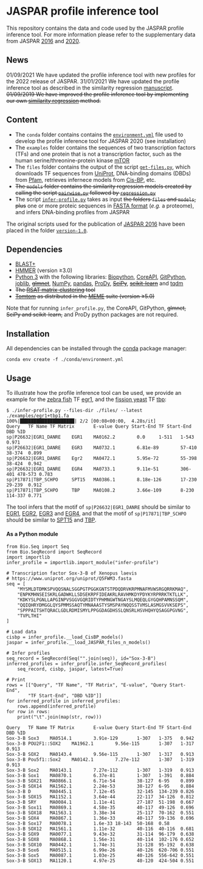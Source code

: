# JASPAR profile inference tool
This repository contains the data and code used by the JASPAR profile inference tool. For more information please refer to the supplementary data from JASPAR [2016](https://academic.oup.com/nar/article/44/D1/D110/2502663) and [2020](https://academic.oup.com/nar/advance-article/doi/10.1093/nar/gkz1001/5614568).

## News
01/09/2021 We have updated the profile inference tool with new profiles for the 2022 release of JASPAR.
31/01/2021 We have updated the profile inference tool as described in the similarity regression [manuscript](https://www.nature.com/articles/s41588-019-0411-1).
~~01/09/2019 We have improved the profile inference tool by implementing our own [similarity regression](https://www.nature.com/articles/s41588-019-0411-1) method.~~

## Content
* The `conda` folder contains contains the [`environment.yml`](https://github.com/wassermanlab/JASPAR-profile-inference/blob/master/conda/environment.yml) file used to develop the profile inference tool for JASPAR 2020 (see installation)
* The `examples` folder contains the sequences of two transcription factors (TFs) and one protein that is not a transcription factor, such as the human serine/threonine-protein kinase [mTOR](https://www.uniprot.org/uniprot/P42345)
* The `files` folder contains the output of the script [`get-files.py`](https://github.com/wassermanlab/JASPAR-profile-inference/blob/master/files/get-files.py), which downloads TF sequences from [UniProt](https://www.uniprot.org/), DNA-binding domains (DBDs) from [Pfam](https://pfam.xfam.org/), retrieves infernece models from [Cis-BP](http://cisbp.ccbr.utoronto.ca/), etc.
* ~~The `models` folder contains the similarity regression models created by calling the script [`pairwise.py`](https://github.com/wassermanlab/JASPAR-profile-inference/blob/master/models/pairwise.py) followed by [`regression.py`](https://github.com/wassermanlab/JASPAR-profile-inference/blob/master/models/regression.py)~~
* The script [`infer-profile.py`](https://github.com/wassermanlab/JASPAR-profile-inference/blob/master/infer-profile.py) takes as input ~~the folders `files` and `models`, plus~~ one or more proteic sequences in [FASTA format](https://en.wikipedia.org/wiki/FASTA_format) (_e.g._ a proteome), and infers DNA-binding profiles from JASPAR 

The original scripts used for the publication of [JASPAR 2016](https://doi.org/10.1093/nar/gkv1176) have been placed in the folder [`version-1.0`](https://github.com/wassermanlab/JASPAR-profile-inference/tree/master/version-1.0).

## Dependencies
* [BLAST+](https://blast.ncbi.nlm.nih.gov/Blast.cgi)
* [HMMER](http://hmmer.org/) (version ≥3.0)
* [Python 3](https://www.python.org/download/releases/3/) with the following libraries: [Biopython](http://biopython.org), [CoreAPI](http://www.coreapi.org), [GitPython](https://gitpython.readthedocs.io/en/stable/), [joblib](https://joblib.readthedocs.io/en/latest/), ~~[glmnet](https://github.com/civisanalytics/python-glmnet)~~, [NumPy](https://numpy.org/), [pandas](https://pandas.pydata.org/), [ProDy](http://prody.csb.pitt.edu/), ~~[SciPy](https://www.scipy.org/)~~, ~~[scikit-learn](https://scikit-learn.org/stable/)~~ and [tqdm](https://tqdm.github.io) 
* ~~The [RSAT matrix-clustering](http://pedagogix-tagc.univ-mrs.fr/rsat/matrix-clustering_form.cgi) tool~~
* ~~[Tomtom](http://meme-suite.org/doc/tomtom.html) as distributed in the [MEME](http://meme-suite.org/index.html) suite (version ≥5.0)~~

Note that for running `infer_profile.py`, the CoreAPI, GitPython, ~~glmnet, SciPy and scikit-learn,~~ and ProDy python packages are not required.

## Installation
All dependencies can be installed through the [conda](https://docs.conda.io/en/latest/) package manager:
```
conda env create -f ./conda/environment.yml
```

## Usage
To illustrate how the profile inference tool can be used, we provide an example for the [zebra fish](https://www.ncbi.nlm.nih.gov/Taxonomy/Browser/wwwtax.cgi?&id=7955) TF [egr1](https://www.uniprot.org/uniprot/P26632), and the [fission yeast](https://www.ncbi.nlm.nih.gov/Taxonomy/Browser/wwwtax.cgi?&id=4896) TF [tbp](https://www.uniprot.org/uniprot/P17871):
```
$ ./infer-profile.py --files-dir ./files/ --latest ./examples/egr1+tbp1.fa 
100%|████████████████████| 2/2 [00:08<00:00,  4.28s/it]
Query   TF Name TF Matrix       E-value Query Start-End TF Start-End    DBD %ID
sp|P26632|EGR1_DANRE    EGR1    MA0162.2        0.0     1-511   1-543   0.971
sp|P26632|EGR1_DANRE    EGR3    MA0732.1        6.81e-89        57-410  38-374  0.899
sp|P26632|EGR1_DANRE    Egr2    MA0472.1        5.95e-72        55-398  38-424  0.942
sp|P26632|EGR1_DANRE    EGR4    MA0733.1        9.11e-51        306-401 478-573 0.783
sp|P17871|TBP_SCHPO     SPT15   MA0386.1        8.18e-126       17-230  29-239  0.912
sp|P17871|TBP_SCHPO     TBP     MA0108.2        3.66e-109       8-230   114-337 0.771
```
The tool infers that the motif of `sp|P26632|EGR1_DANRE` should be similar to [EGR1](http://jaspar.genereg.net/matrix/MA0162.4/), [EGR2](http://jaspar.genereg.net/matrix/MA0472.1/), [EGR3](http://jaspar.genereg.net/matrix/MA0732.1/) and [EGR4](http://jaspar.genereg.net/matrix/MA0733.1/), and that the motif of `sp|P17871|TBP_SCHPO` should be similar to [SPT15](http://jaspar.genereg.net/matrix/MA0386.1/) and [TBP](http://jaspar.genereg.net/matrix/MA0108.2/).

#### As a Python module
```
from Bio.Seq import Seq
from Bio.SeqRecord import SeqRecord
import importlib
infer_profile = importlib.import_module("infer-profile")

# Transcription factor Sox-3-B of Xenopus laevis
# https://www.uniprot.org/uniprot/Q5FWM3.fasta
seq = [
    "MYSMLDTDMKSPVQQSNALSGGPGTPGGKGNTSTPDQDRVKRPMNAFMVWSRGQRRKMAQ",
    "ENPKMHNSEISKRLGADWKLLSDSEKRPFIDEAKRLRAVHMKDYPDYKYRPRRKTKTLLK",
    "KDKYSLPGNLLAPGINPVSGGVGQRIDTYPHMNGWTNGAYSLMQEQLGYGQHPAMNSSQM",
    "QQIQHRYDMGGLQYSPMMSSAQTYMNAAASTYSMSPAYNQQSSTVMSLASMGSVVKSEPS",
    "SPPPAITSHTQRACLGDLRDMISMYLPPGGDAGDHSSLQNSRLHSVHQHYQSAGGPGVNG",
    "TVPLTHI"
]

# Load data
cisbp = infer_profile.__load_CisBP_models()
jaspar = infer_profile.__load_JASPAR_files_n_models()

# Infer profiles
seq_record = SeqRecord(Seq("".join(seq)), id="Sox-3-B")
inferred_profiles = infer_profile.infer_SeqRecord_profiles(
    seq_record, cisbp, jaspar, latest=True)

# Print
rows = [["Query", "TF Name", "TF Matrix", "E-value", "Query Start-End",
        "TF Start-End", "DBD %ID"]]
for inferred_profile in inferred_profiles:
    rows.append(inferred_profile)
for row in rows:
    print("\t".join(map(str, row)))

Query   TF Name TF Matrix       E-value Query Start-End TF Start-End    DBD %ID
Sox-3-B Sox3    MA0514.1        3.91e-129       1-307   1-375   0.942
Sox-3-B POU2F1::SOX2    MA1962.1        9.56e-115       1-307   1-317   0.913
Sox-3-B SOX2    MA0143.4        9.56e-115       1-307   1-317   0.913
Sox-3-B Pou5f1::Sox2    MA0142.1        7.27e-112       1-307   1-319   0.913
Sox-3-B Sox2    MA0143.1        7.27e-112       1-307   1-319   0.913
Sox-3-B Sox1    MA0870.1        6.37e-81        1-307   1-391   0.884
Sox-3-B SOX21   MA0866.1        6.71e-54        38-127  6-95    0.899
Sox-3-B SOX14   MA1562.1        2.24e-53        38-127  6-95    0.884
Sox-3-B D       MA0445.1        7.12e-45        32-145  134-239 0.826
Sox-3-B SOX15   MA1152.1        3.64e-44        22-117  34-126  0.812
Sox-3-B SRY     MA0084.1        1.11e-41        27-187  51-198  0.667
Sox-3-B Sox11   MA0869.1        4.58e-35        40-117  49-126  0.696
Sox-3-B SOX18   MA1563.1        3.38e-34        25-117  70-162  0.551
Sox-3-B SOX4    MA0867.1        1.36e-33        40-117  59-136  0.696
Sox-3-B Sox17   MA0078.1        1.6e-33 18-143  50-168  0.58
Sox-3-B SOX12   MA1561.1        1.11e-32        40-116  40-116  0.681
Sox-3-B SOX9    MA0077.1        9.43e-32        31-114  96-179  0.638
Sox-3-B SOX8    MA0868.1        1.56e-31        40-114  102-176 0.652
Sox-3-B SOX10   MA0442.1        1.74e-31        31-128  95-192  0.638
Sox-3-B Sox6    MA0515.1        6.99e-26        40-126  620-706 0.551
Sox-3-B Sox5    MA0087.1        1.03e-25        40-126  556-642 0.551
Sox-3-B SOX13   MA1120.1        4.97e-25        40-120  424-504 0.551
```